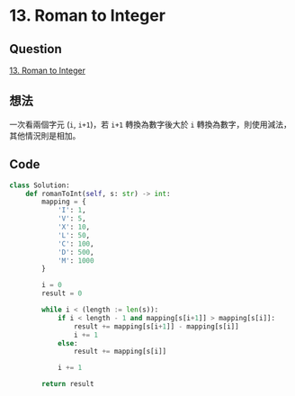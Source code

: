 # 13. Roman to Integer

## Question

[13. Roman to Integer](https://leetcode.com/problems/roman-to-integer/)

## 想法

一次看兩個字元 (`i`, `i+1`)，若 `i+1` 轉換為數字後大於 `i` 轉換為數字，則使用減法，其他情況則是相加。

## Code

```python
class Solution:
    def romanToInt(self, s: str) -> int:
        mapping = {
            'I': 1,
            'V': 5,
            'X': 10,
            'L': 50,
            'C': 100,
            'D': 500,
            'M': 1000
        }

        i = 0
        result = 0

        while i < (length := len(s)):
            if i < length - 1 and mapping[s[i+1]] > mapping[s[i]]:
                result += mapping[s[i+1]] - mapping[s[i]]
                i += 1
            else:
                result += mapping[s[i]]

            i += 1

        return result
```
